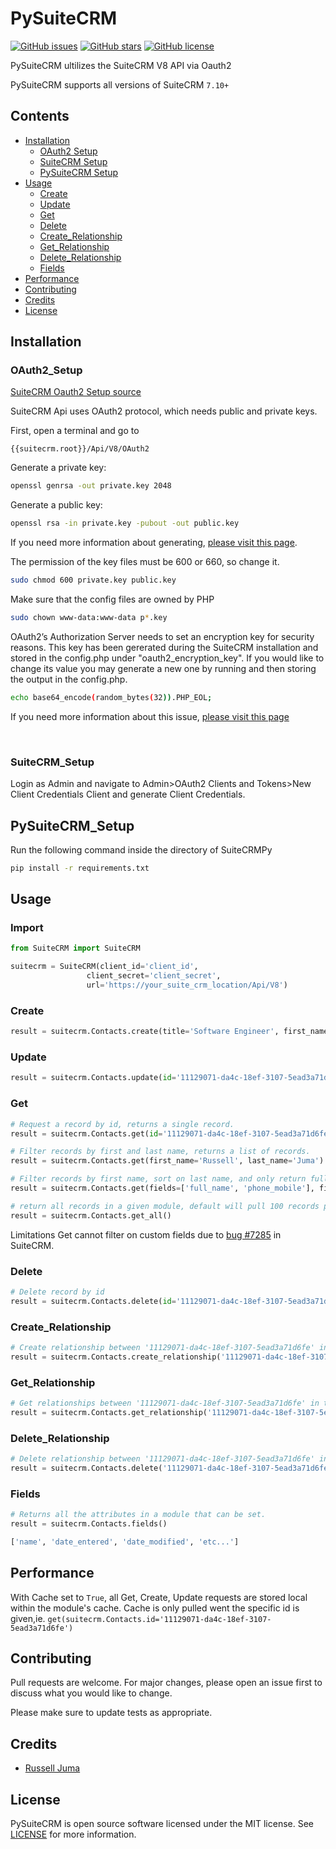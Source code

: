 # PySuiteCRM  
[![GitHub issues](https://img.shields.io/github/issues/RussellJuma/PySuiteCRM)](https://github.com/RussellJuma/PySuiteCRM/issues)
[![GitHub stars](https://img.shields.io/github/stars/RussellJuma/PySuiteCRM)](https://github.com/RussellJuma/PySuiteCRM/stargazers)
[![GitHub license](https://img.shields.io/github/license/RussellJuma/PySuiteCRM)](https://github.com/RussellJuma/PySuiteCRM/blob/master/LICENSE)

PySuiteCRM ultilizes the SuiteCRM V8 API via Oauth2

PySuiteCRM supports all versions of SuiteCRM `7.10+`

## Contents

- [Installation](#Installation)
    - [OAuth2 Setup](#OAuth2_Setup)
    - [SuiteCRM Setup](#SuiteCRM_Setup)
    - [PySuiteCRM Setup](#PySuiteCRM_Setup)
- [Usage](#Usage)
    - [Create](#Create)
    - [Update](#Update)
    - [Get](#Get) 
    - [Delete](#Delete)
    - [Create_Relationship](#Create_Relationship)
    - [Get_Relationship](#Get_Relationship)
    - [Delete_Relationship](#Delete_Relationship)
    - [Fields](#Fields)
- [Performance](#Performance)
- [Contributing](#Contributing)
- [Credits](#Credits)
- [License](#License)

## Installation
### OAuth2_Setup
[SuiteCRM Oauth2 Setup source](https://docs.suitecrm.com/developer/api/developer-setup-guide/json-api/#_generate_private_and_public_key_for_oauth2)

SuiteCRM Api uses OAuth2 protocol, which needs public and private keys.

First, open a terminal and go to 
```
{{suitecrm.root}}/Api/V8/OAuth2
```

Generate a private key:
```bash
openssl genrsa -out private.key 2048
```

Generate a public key:
```bash
openssl rsa -in private.key -pubout -out public.key
```
If you need more information about generating, [please visit this page](https://oauth2.thephpleague.com/installation/).

The permission of the key files must be 600 or 660, so change it.
```bash
sudo chmod 600 private.key public.key
```

Make sure that the config files are owned by PHP
```bash
sudo chown www-data:www-data p*.key
```

OAuth2’s Authorization Server needs to set an encryption key for security reasons. This key has been gererated during the SuiteCRM installation and stored in the config.php under "oauth2_encryption_key". If you would like to change its value you may generate a new one by running and then storing the output in the config.php.
```bash
echo base64_encode(random_bytes(32)).PHP_EOL;
```
If you need more information about this issue, [please visit this page](https://oauth2.thephpleague.com/v5-security-improvements/)

<br/>

### SuiteCRM_Setup
Login as Admin and navigate to Admin>OAuth2 Clients and Tokens>New Client Credentials Client and generate Client Credentials.

## PySuiteCRM_Setup
Run the following command inside the directory of SuiteCRMPy
```bash
pip install -r requirements.txt
```

## Usage
### Import
```python
from SuiteCRM import SuiteCRM

suitecrm = SuiteCRM(client_id='client_id',
                 client_secret='client_secret',
                 url='https://your_suite_crm_location/Api/V8')

```

### Create
```python
result = suitecrm.Contacts.create(title='Software Engineer', first_name='Russell', last_name='Juma')
```

### Update
```python
result = suitecrm.Contacts.update(id='11129071-da4c-18ef-3107-5ead3a71d6fe', account_id='555-555-5555')
```

### Get
```python
# Request a record by id, returns a single record.
result = suitecrm.Contacts.get(id='11129071-da4c-18ef-3107-5ead3a71d6fe')

# Filter records by first and last name, returns a list of records.
result = suitecrm.Contacts.get(first_name='Russell', last_name='Juma')

# Filter records by first name, sort on last name, and only return full name and mobile phone in the records.
result = suitecrm.Contacts.get(fields=['full_name', 'phone_mobile'], first_name= 'Sarah', sort='last_name')

# return all records in a given module, default will pull 100 records per Get request to API.
result = suitecrm.Contacts.get_all()

```
Limitations
Get cannot filter on custom fields due to [bug #7285](https://github.com/salesagility/SuiteCRM/issues/7285) in SuiteCRM.

### Delete
```python
# Delete record by id
result = suitecrm.Contacts.delete(id='11129071-da4c-18ef-3107-5ead3a71d6fe')
```

### Create_Relationship
```python
# Create relationship between '11129071-da4c-18ef-3107-5ead3a71d6fe' in the Contacts and Accounts with id ='555-555-5555'
result = suitecrm.Contacts.create_relationship('11129071-da4c-18ef-3107-5ead3a71d6fe', 'Accounts', '555-555-5555')
```
### Get_Relationship
```python
# Get relationships between '11129071-da4c-18ef-3107-5ead3a71d6fe' in the Contacts with any in Accounts.
result = suitecrm.Contacts.get_relationship('11129071-da4c-18ef-3107-5ead3a71d6fe', 'Accounts')
```
### Delete_Relationship
```python
# Delete relationship between '11129071-da4c-18ef-3107-5ead3a71d6fe' in the Contacts and Accounts with id ='555-555-5555'
result = suitecrm.Contacts.delete('11129071-da4c-18ef-3107-5ead3a71d6fe', 'Accounts', '555-555-5555')
```

### Fields
```python
# Returns all the attributes in a module that can be set.
result = suitecrm.Contacts.fields()

['name', 'date_entered', 'date_modified', 'etc...']
```

## Performance
With Cache set to `True`, all Get, Create, Update requests are stored local within the module's cache. Cache is only 
pulled went the specific id is given,ie. `get(suitecrm.Contacts.id='11129071-da4c-18ef-3107-5ead3a71d6fe')` 

## Contributing
Pull requests are welcome. For major changes, please open an issue first to discuss what you would like to change.

Please make sure to update tests as appropriate.

## Credits
- [Russell Juma](https://github.com/RussellJuma)

## License
PySuiteCRM is open source software licensed under the MIT license. See [LICENSE](LICENSE) for more information.